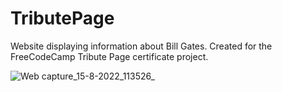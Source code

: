 # TributePage
Website displaying information about Bill Gates. Created for the FreeCodeCamp Tribute Page certificate project.

![Web capture_15-8-2022_113526_](https://user-images.githubusercontent.com/109162139/184624804-612b35ac-8b2f-44b0-965c-833674e48382.jpeg)

